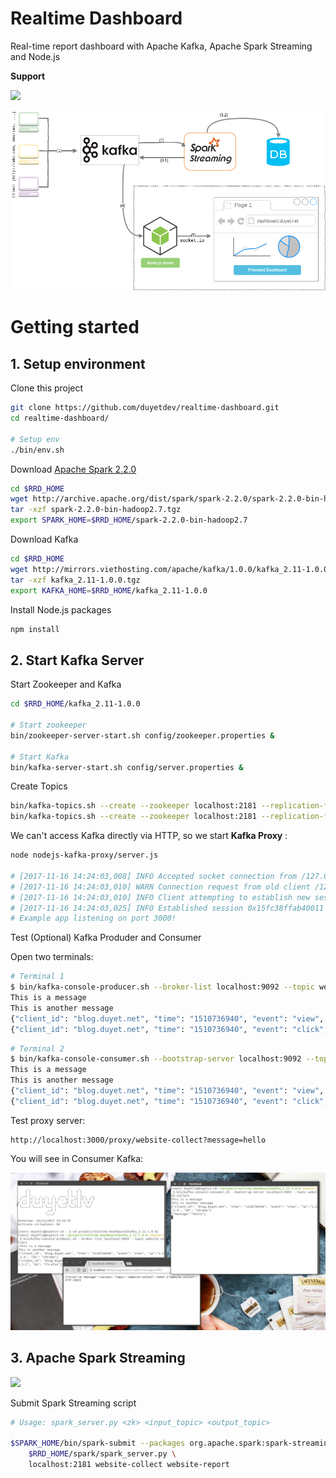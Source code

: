 # Realtime Dashboard
Real-time report dashboard with Apache Kafka, Apache Spark Streaming and Node.js

**Support**

<a href="https://s.duyet.net/r/patreon"><img src="https://c5.patreon.com/external/logo/become_a_patron_button@2x.png" width="160"></a>


![](RRD.png)

# Getting started

## 1. Setup environment

Clone this project

```sh
git clone https://github.com/duyetdev/realtime-dashboard.git
cd realtime-dashboard/

# Setup env
./bin/env.sh
```

Download [Apache Spark 2.2.0](http://spark.apache.org/downloads.html)

```sh
cd $RRD_HOME
wget http://archive.apache.org/dist/spark/spark-2.2.0/spark-2.2.0-bin-hadoop2.7.tgz
tar -xzf spark-2.2.0-bin-hadoop2.7.tgz
export SPARK_HOME=$RRD_HOME/spark-2.2.0-bin-hadoop2.7
```

Download Kafka
```sh
cd $RRD_HOME
wget http://mirrors.viethosting.com/apache/kafka/1.0.0/kafka_2.11-1.0.0.tgz
tar -xzf kafka_2.11-1.0.0.tgz
export KAFKA_HOME=$RRD_HOME/kafka_2.11-1.0.0
```

Install Node.js packages
```sh
npm install
```

## 2. Start Kafka Server

Start Zookeeper and Kafka
```sh
cd $RRD_HOME/kafka_2.11-1.0.0

# Start zookeeper
bin/zookeeper-server-start.sh config/zookeeper.properties &

# Start Kafka
bin/kafka-server-start.sh config/server.properties &
```

Create Topics
```sh
bin/kafka-topics.sh --create --zookeeper localhost:2181 --replication-factor 1 --partitions 1 --topic website-collect
bin/kafka-topics.sh --create --zookeeper localhost:2181 --replication-factor 1 --partitions 1 --topic website-report
```

We can't access Kafka directly via HTTP, so we start **Kafka Proxy** :
```sh
node nodejs-kafka-proxy/server.js

# [2017-11-16 14:24:03,008] INFO Accepted socket connection from /127.0.0.1:42984 (org.apache.zookeeper.server.NIOServerCnxnFactory)
# [2017-11-16 14:24:03,010] WARN Connection request from old client /127.0.0.1:42984; will be dropped if server is in r-o mode (org.apache.zookeeper.server.ZooKeeperServer)
# [2017-11-16 14:24:03,010] INFO Client attempting to establish new session at /127.0.0.1:42984 (org.apache.zookeeper.server.ZooKeeperServer)
# [2017-11-16 14:24:03,025] INFO Established session 0x15fc38ffab40011 with negotiated timeout 30000 for client /127.0.0.1:42984 (org.apache.zookeeper.server.ZooKeeperServer)
# Example app listening on port 3000!

```

Test (Optional) Kafka Produder and Consumer

Open two terminals:
```sh
# Terminal 1
$ bin/kafka-console-producer.sh --broker-list localhost:9092 --topic website-collect
This is a message
This is another message
{"client_id": "blog.duyet.net", "time": "1510736940", "event": "view", "ip":"1.2.3.4", "UA": "Chrome"}
{"client_id": "blog.duyet.net", "time": "1510736940", "event": "click", "ip":"1.2.3.5", "UA": "Firefox"}
```

```sh
# Terminal 2
$ bin/kafka-console-consumer.sh --bootstrap-server localhost:9092 --topic website-collect --from-beginning
This is a message
This is another message
{"client_id": "blog.duyet.net", "time": "1510736940", "event": "view", "ip":"1.2.3.4", "UA": "Chrome"}
{"client_id": "blog.duyet.net", "time": "1510736940", "event": "click", "ip":"1.2.3.5", "UA": "Firefox"}
```

Test proxy server:
```
http://localhost:3000/proxy/website-collect?message=hello
```

You will see in Consumer Kafka:

![](.github/images/test_kafka.png)


## 3. Apache Spark Streaming

![](https://spark.apache.org/docs/latest/img/streaming-arch.png)

Submit Spark Streaming script

```sh
# Usage: spark_server.py <zk> <input_topic> <output_topic>

$SPARK_HOME/bin/spark-submit --packages org.apache.spark:spark-streaming-kafka-0-8_2.11:2.0.2 \
    $RRD_HOME/spark/spark_server.py \
    localhost:2181 website-collect website-report
```
